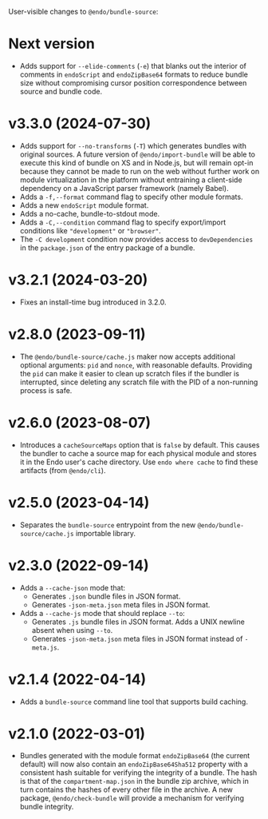 User-visible changes to `@endo/bundle-source`:

# Next version

- Adds support for `--elide-comments` (`-e`) that blanks out the interior of
  comments in `endoScript` and `endoZipBase64` formats to reduce bundle size
  without compromising cursor position correspondence between source and bundle
  code.

# v3.3.0 (2024-07-30)

- Adds support for `--no-transforms` (`-T`) which generates bundles with
  original sources.
  A future version of `@endo/import-bundle` will be able to execute this
  kind of bundle on XS and in Node.js, but will remain opt-in because
  they cannot be made to run on the web without further work on module
  virtualization in the platform without entraining a client-side
  dependency on a JavaScript parser framework (namely Babel).
- Adds a `-f,--format` command flag to specify other module formats.
- Adds a new `endoScript` module format.
- Adds a no-cache, bundle-to-stdout mode.
- Adds a `-C,--condition` command flag to specify export/import conditions like
  `"development"` or `"browser"`.
- The `-C development` condition now provides access to `devDependencies` in
  the `package.json` of the entry package of a bundle.

# v3.2.1 (2024-03-20)

- Fixes an install-time bug introduced in 3.2.0.

# v2.8.0 (2023-09-11)

- The `@endo/bundle-source/cache.js` maker now accepts additional optional
  arguments: `pid` and `nonce`, with reasonable defaults.
  Providing the `pid` can make it easier to clean up scratch files if
  the bundler is interrupted, since deleting any scratch file with the PID of a
  non-running process is safe.

# v2.6.0 (2023-08-07)

- Introduces a `cacheSourceMaps` option that is `false` by default.
  This causes the bundler to cache a source map for each physical module and
  stores it in the Endo user's cache directory.
  Use `endo where cache` to find these artifacts (from `@endo/cli`).

# v2.5.0 (2023-04-14)

- Separates the `bundle-source` entrypoint from the new
  `@endo/bundle-source/cache.js` importable library.

# v2.3.0 (2022-09-14)

- Adds a `--cache-json` mode that:
  - Generates `.json` bundle files in JSON format.
  - Generates `-json-meta.json` meta files in JSON format.
- Adds a `--cache-js` mode that should replace `--to`:
  - Generates `.js` bundle files in JSON format.
    Adds a UNIX newline absent when using `--to`.
  - Generates `-json-meta.json` meta files in JSON format instead of
    `-meta.js`.

# v2.1.4 (2022-04-14)

- Adds a `bundle-source` command line tool that supports build caching.

# v2.1.0 (2022-03-01)

- Bundles generated with the module format `endoZipBase64` (the current
  default) will now also contain an `endoZipBase64Sha512` property with a
  consistent hash suitable for verifying the integrity of a bundle.
  The hash is that of the `compartment-map.json` in the bundle zip archive,
  which in turn contains the hashes of every other file in the archive.
  A new package, `@endo/check-bundle` will provide a mechanism for
  verifying bundle integrity.

